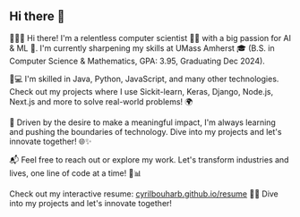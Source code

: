 ## Hi there 👋

👨‍💻🚀 Hi there! I'm a relentless computer scientist 👨‍🔬 with a big passion for AI & ML 🤖. I'm currently sharpening my skills at UMass Amherst 🎓 (B.S. in Computer Science & Mathematics, GPA: 3.95, Graduating Dec 2024). 

🔧💻 I'm skilled in Java, Python, JavaScript, and many other technologies. Check out my projects where I use Sickit-learn, Keras, Django, Node.js, Next.js and more to solve real-world problems! 🌍

🌟 Driven by the desire to make a meaningful impact, I'm always learning and pushing the boundaries of technology. Dive into my projects and let's innovate together! 🌐✨

📬 Feel free to reach out or explore my work. Let's transform industries and lives, one line of code at a time! 🚀📊 

 Check out my interactive resume: [cyrilbouharb.github.io/resume](https://cyrilbouharb.github.io/resume/) 📄✨ Dive into my projects and let's innovate together!
<!--
**cyrilbouharb/cyrilbouharb** is a ✨ _special_ ✨ repository because its `README.md` (this file) appears on your GitHub profile.

Here are some ideas to get you started:

- 🔭 I’m currently working on ...
- 🌱 I’m currently learning ...
- 👯 I’m looking to collaborate on ...
- 🤔 I’m looking for help with ...
- 💬 Ask me about ...
- 📫 How to reach me: ...
- 😄 Pronouns: ...
- ⚡ Fun fact: ...
-->
